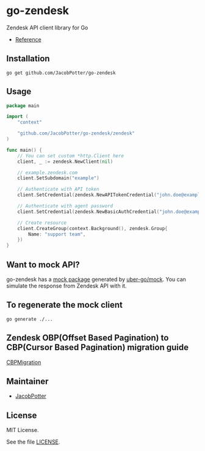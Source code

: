# go-zendesk


Zendesk API client library for Go

- [Reference](https://pkg.go.dev/github.com/JacobPotter/go-zendesk/zendesk)

## Installation

```shell
go get github.com/JacobPotter/go-zendesk
```

## Usage

```go
package main

import (
    "context"

    "github.com/JacobPotter/go-zendesk/zendesk"
)

func main() {
    // You can set custom *http.Client here
    client, _ := zendesk.NewClient(nil)

    // example.zendesk.com
    client.SetSubdomain("example")

    // Authenticate with API token
    client.SetCredential(zendesk.NewAPITokenCredential("john.doe@example.com", "apitoken"))

    // Authenticate with agent password
    client.SetCredential(zendesk.NewBasicAuthCredential("john.doe@example.com", "password"))

    // Create resource
    client.CreateGroup(context.Background(), zendesk.Group{
        Name: "support team",
    })
}
```

## Want to mock API?

go-zendesk has a [mock package](https://pkg.go.dev/github.com/JacobPotter/go-zendesk/zendesk/mock) generated by [uber-go/mock](https://github.com/uber-go/mock).
You can simulate the response from Zendesk API with it.

## To regenerate the mock client

`go generate ./...`

## Zendesk OBP(Offset Based Pagination) to CBP(Cursor Based Pagination) migration guide
[CBPMigration](CBPMigration.md)

## Maintainer

- [JacobPotter](https://github.com/JacobPotter)

## License

MIT License.

See the file [LICENSE](./LICENSE).

